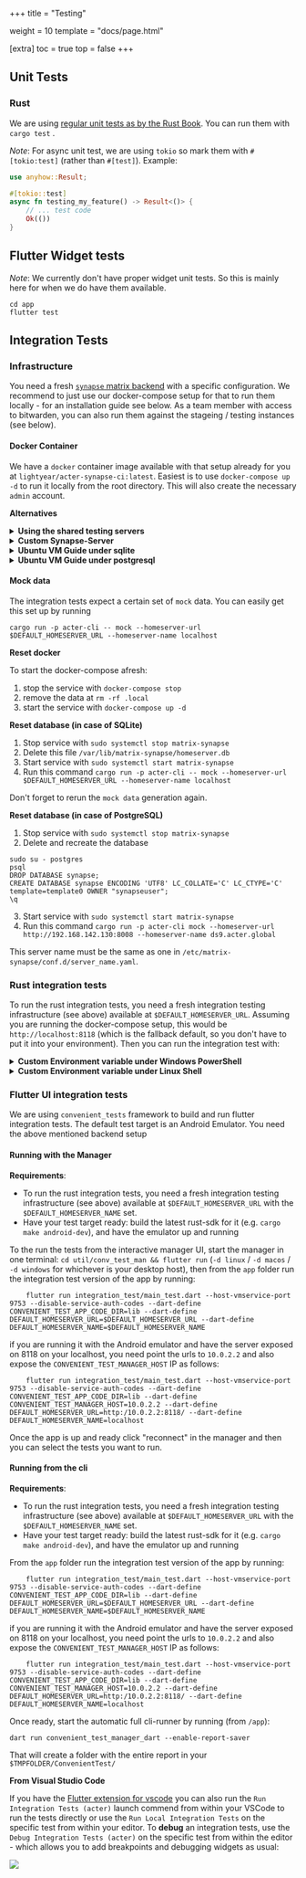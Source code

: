 +++
title = "Testing"

weight = 10
template = "docs/page.html"

[extra]
toc = true
top = false
+++

## Unit Tests

### Rust

We are using [regular unit tests as by the Rust Book](https://doc.rust-lang.org/book/ch11-00-testing.html). You can run them with `cargo test` .

_Note_: For async unit test, we are using `tokio` so mark them with `#[tokio:test]` (rather than `#[test]`). Example:

```rust
use anyhow::Result;

#[tokio::test]
async fn testing_my_feature() -> Result<()> {
    // ... test code
    Ok(())
}
```

## Flutter Widget tests

_Note_: We currently don't have proper widget unit tests. So this is mainly here for when we do have them available.

```
cd app
flutter test
```

## Integration Tests

### Infrastructure

You need a fresh [`synapse` matrix backend](https://matrix-org.github.io/synapse/latest/) with a specific configuration. We recommend to just use our docker-compose setup for that to run them locally - for an installation guide see below. As a team member with access to bitwarden, you can also run them against the stageing / testing instances (see below).

#### Docker Container

We have a `docker` container image available with that setup already for you at `lightyear/acter-synapse-ci:latest`. Easiest is to use `docker-compose up -d` to run it locally from the root directory. This will also create the necessary `admin` account.

**Alternatives**

<details>
<summary><strong>Using the shared testing servers</strong></summary>

If you are a team member with access to bitwarden, you can also use the staging and testing instances we have set up. They registered with a registration token to prevent unauthorized access, which are also prefixed to each password and thus need to be supplied for running the tests. Currently the following servers are available for testing with mock-data pre-installed, the registration tokens can be found in bitwarden under the same name.

- **`m-1.acter.global`** (`export DEFAULT_HOMESERVER_URL=https://matrix.m-1.acter.global DEFAULT_HOMESERVER_NAME=m-1.acter.global`)
</details>
<details>
<summary><strong>Custom Synapse-Server</strong></summary>

If you can't or don't want to use the docker containers, you'll need a synapse matrix backend with the following settings included (in the `homeserver.yaml`):

```yaml
allow_guest_access: true
enable_registration_without_verification: true
enable_registration: true
registration_shared_secret: "randomly_generated_string"

rc_message:
  per_second: 1000
  burst_count: 1000

rc_registration:
  per_second: 1000
  burst_count: 1000

rc_login:
  address:
    per_second: 1000
    burst_count: 1000
```

and an `admin` account with the username `admin` and passwort `admin` (which you can create with `register_new_matrix_user -u admin -p admin -a -c $HOMESERVER_CONFIG_PATH $HOMESERVER_URL`). To avoid the change of server URL under VMWare, you can use NAT mode not Bridged mode as network.

Please change `bind_addresses` of `listeners` from `['::1', '127.0.0.1']` to `['0.0.0.0']` (in the `homeserver.yaml`), that means any address and allows remote connection (non-localhost).

To avoid the change of server URL under VMWare, you can use NAT mode not Bridged mode as network.

</details>

<details>
<summary><strong>Ubuntu VM Guide under sqlite</strong></summary>

```shell
sudo apt update
sudo apt upgrade

sudo apt install lsb-release wget apt-transport-https

sudo wget -qO /usr/share/keyrings/matrix-org-archive-keyring.gpg https://packages.matrix.org/debian/matrix-org-archive-keyring.gpg

sudo echo "deb [signed-by=/usr/share/keyrings/matrix-org-archive-keyring.gpg] https://packages.matrix.org/debian/ $(lsb_release -cs) main" | sudo tee /etc/apt/sources.list.d/matrix-org.list

sudo apt update
sudo apt upgrade
sudo apt install matrix-synapse-py3
```

At the end of `sudo apt install matrix-synapse-py3`, you will get the following dialog.

![Ubuntu ServerName](../../../static/images/ubuntu-servername.png)

Keep `localhost` in this dialog, that is domain applied to all users in `acter-test`.
`server_name` in `/etc/matrix-synapse/homeserver.yaml` seems to not affect synapse config and the setting of this dialog during installation affects synapse config clearly.

In `homeserver.yaml`, you have to change `bind_addresses: ['::1', '127.0.0.1']` to `bind_addresses: ['0.0.0.0']`.
And append the following content to `homeserver.yaml`.

```yaml
allow_guest_access: true
enable_registration_without_verification: true
enable_registration: true
registration_shared_secret: "2lyjkU7Ybp24rWR1TBJkut65RFcXZZA"

rc_message:
  per_second: 1000
  burst_count: 1000

rc_registration:
  per_second: 1000
  burst_count: 1000

rc_login:
  address:
    per_second: 1000
    burst_count: 1000
  account:
    per_second: 1000
    burst_count: 1000
  failed_attempts:
    per_second: 1000
    burst_count: 1000

rc_admin_redaction:
  per_second: 1000
  burst_count: 1000

rc_joins:
  local:
    per_second: 1000
    burst_count: 1000
  remote:
    per_second: 1000
    burst_count: 1000

rc_3pid_validation:
  per_second: 1000
  burst_count: 1000

rc_invites:
  per_room:
    per_second: 1000
    burst_count: 1000
  per_user:
    per_second: 1000
    burst_count: 1000
```

Update firewall. But it may not be necessary.

```shell
sudo ufw allow 8008
```

Start synapse service.

```shell
sudo systemctl enable matrix-synapse
sudo systemctl start matrix-synapse
sudo systemctl status matrix-synapse
```

You needn't to add `admin` user with `register_new_matrix_user`.

#### Firewall

If you are running synapse on a virtual or remote machine and API call is not working, you can update the firewall rules to allow access to the ports. To turn off the public profile of a server firewall on a `Ubuntu` linux, you can use `gufw` and disable it like so:

![Ubuntu Firewall](../../../static/images/ubuntu-firewall.png)

</details>

<details>
<summary><strong>Ubuntu VM Guide under postgresql</strong></summary>

```shell
sudo apt update
sudo apt upgrade

sudo apt install lsb-release wget apt-transport-https

sudo wget -qO /usr/share/keyrings/matrix-org-archive-keyring.gpg https://packages.matrix.org/debian/matrix-org-archive-keyring.gpg

sudo echo "deb [signed-by=/usr/share/keyrings/matrix-org-archive-keyring.gpg] https://packages.matrix.org/debian/ $(lsb_release -cs) main" | sudo tee /etc/apt/sources.list.d/matrix-org.list

sudo apt update
sudo apt upgrade
sudo apt install matrix-synapse-py3
```

At the end of `sudo apt install matrix-synapse-py3`, you will get the following dialog.

![Ubuntu ServerName](../../../static/images/ubuntu-servername.png)

Keep `localhost` in this dialog, that is domain applied to all users in `acter-test`.
`server_name` in `homeserver.yaml` seems to not affect synapse config and the setting of this dialog during installation affects synapse config clearly.

In `homeserver.yaml`, you have to change `bind_addresses: ['::1', '127.0.0.1']` to `bind_addresses: ['0.0.0.0']`.
And append the following content to `homeserver.yaml`.

```yaml
allow_guest_access: true
enable_registration_without_verification: true
enable_registration: true
registration_shared_secret: "2lyjkU7Ybp24rWR1TBJkut65RFcXZZA"

rc_message:
  per_second: 1000
  burst_count: 1000

rc_registration:
  per_second: 1000
  burst_count: 1000

rc_login:
  address:
    per_second: 1000
    burst_count: 1000
  account:
    per_second: 1000
    burst_count: 1000
  failed_attempts:
    per_second: 1000
    burst_count: 1000

rc_admin_redaction:
  per_second: 1000
  burst_count: 1000

rc_joins:
  local:
    per_second: 1000
    burst_count: 1000
  remote:
    per_second: 1000
    burst_count: 1000

rc_3pid_validation:
  per_second: 1000
  burst_count: 1000

rc_invites:
  per_room:
    per_second: 1000
    burst_count: 1000
  per_user:
    per_second: 1000
    burst_count: 1000
```

You need to install postgresql.

```shell
sudo apt install postgresql postgresql-contrib

sudo -i -u postgres

psql

CREATE USER "synapseuser" WITH PASSWORD 'Pass';

CREATE DATABASE synapse ENCODING 'UTF8' LC_COLLATE='C' LC_CTYPE='C' template=template0 OWNER "synapseuser";
```

Add the following to `/etc/postgresql/pg_hba.conf`.

```
host    synapse     synapse_user    ::1/128     scram-sha-256
```

Restart postgresql.

```shell
sudo systemctl restart postgresql.service
```

Install psycopg2.

```shell
sudo apt install python3-psycopg2
```

Update the `database` section in `homeserver.yaml`.

```yaml
#database:
#  name: sqlite3
#  args:
#    database: /var/lib/matrix-synapse/homeserver.db
database:
  name: psycopg2
  args:
    user: synapseuser
    password: Pass
    database: synapse
    host: localhost
    cp_min: 5
    cp_max: 10
```

Update firewall.

```shell
sudo ufw allow 8008
```

Start synapse server

```shell
sudo systemctl enable matrix-synapse
sudo systemctl start matrix-synapse
sudo systemctl status matrix-synapse
```

You needn't to add `admin` user with `register_new_matrix_user`.

#### Firewall

If you are running synapse on a virtual or remote machine and API call is not working, you can update the firewall rules to allow access to the ports. To turn off the public profile of a server firewall on a `Ubuntu` linux, you can use `gufw` and disable it like so:

![Ubuntu Firewall](../../../static/images/ubuntu-firewall.png)

</details>

#### Mock data

The integration tests expect a certain set of `mock` data. You can easily get this set up by running

`cargo run -p acter-cli -- mock --homeserver-url $DEFAULT_HOMESERVER_URL --homeserver-name localhost`

**Reset docker**

To start the docker-compose afresh:

1. stop the service with `docker-compose stop`
2. remove the data at `rm -rf .local`
3. start the service with `docker-compose up -d`

**Reset database (in case of SQLite)**

1. Stop service with `sudo systemctl stop matrix-synapse`
2. Delete this file `/var/lib/matrix-synapse/homeserver.db`
3. Start service with `sudo systemctl start matrix-synapse`
4. Run this command `cargo run -p acter-cli -- mock --homeserver-url $DEFAULT_HOMESERVER_URL --homeserver-name localhost`

Don't forget to rerun the `mock data` generation again.

**Reset database (in case of PostgreSQL)**

1. Stop service with `sudo systemctl stop matrix-synapse`
2. Delete and recreate the database

```
sudo su - postgres
psql
DROP DATABASE synapse;
CREATE DATABASE synapse ENCODING 'UTF8' LC_COLLATE='C' LC_CTYPE='C' template=template0 OWNER "synapseuser";
\q
```

3. Start service with `sudo systemctl start matrix-synapse`
4. Run this command `cargo run -p acter-cli mock --homeserver-url http://192.168.142.130:8008 --homeserver-name ds9.acter.global`

This server name must be the same as one in `/etc/matrix-synapse/conf.d/server_name.yaml`.

### Rust integration tests

To run the rust integration tests, you need a fresh integration testing infrastructure (see above) available at `$DEFAULT_HOMESERVER_URL`. Assuming you are running the docker-compose setup, this would be `http://localhost:8118` (which is the fallback default, so you don't have to put it into your environment). Then you can run the integration test with:

<details><summary><strong>Custom Environment variable under Windows PowerShell</strong></summary>

You can set up environment variable for `cargo` as following (assuming the server is accessible at `10.0.0.1:8008` and log level is `info`):

```bash
$env:DEFAULT_HOMESERVER_URL="http://10.0.0.1:8008"; $env:RUST_LOG="info"; cargo test -p acter-test -- --nocapture
```

</details>

<details><summary><strong>Custom Environment variable under Linux Shell</strong></summary>

You can set up environment variable for `cargo` as following (assuming the server is available at `10.0.0.1:8008` and log level is `warn`):

```bash
DEFAULT_HOMESERVER_URL="http://10.0.0.1:8008" RUST_LOG="warn" cargo test -p acter-test -- --nocapture
```

</details>

### Flutter UI integration tests

We are using `convenient_tests` framework to build and run flutter integration tests. The default test target is an Android Emulator. You need the above mentioned backend setup

#### Running with the Manager

**Requirements**:

- To run the rust integration tests, you need a fresh integration testing infrastructure (see above) available at `$DEFAULT_HOMESERVER_URL` with the `$DEFAULT_HOMESERVER_NAME` set.
- Have your test target ready: build the latest rust-sdk for it (e.g. `cargo make android-dev`), and have the emulator up and running

To the run the tests from the interactive manager UI, start the manager in one terminal: `cd util/conv_test_man && flutter run` (`-d linux` / `-d macos` / `-d windows` for whichever is your desktop host), then from the `app` folder run the integration test version of the app by running:

```
    flutter run integration_test/main_test.dart --host-vmservice-port 9753 --disable-service-auth-codes --dart-define CONVENIENT_TEST_APP_CODE_DIR=lib --dart-define DEFAULT_HOMESERVER_URL=$DEFAULT_HOMESERVER_URL --dart-define DEFAULT_HOMESERVER_NAME=$DEFAULT_HOMESERVER_NAME
```

if you are running it with the Android emulator and have the server exposed on 8118 on your localhost, you need point the urls to `10.0.2.2` and also expose the `CONVENIENT_TEST_MANAGER_HOST`
IP as follows:

```
    flutter run integration_test/main_test.dart --host-vmservice-port 9753 --disable-service-auth-codes --dart-define CONVENIENT_TEST_APP_CODE_DIR=lib --dart-define CONVENIENT_TEST_MANAGER_HOST=10.0.2.2 --dart-define DEFAULT_HOMESERVER_URL=http:/10.0.2.2:8118/ --dart-define DEFAULT_HOMESERVER_NAME=localhost
```

Once the app is up and ready click "reconnect" in the manager and then you can select the tests you want to run.

#### Running from the cli

**Requirements**:

- To run the rust integration tests, you need a fresh integration testing infrastructure (see above) available at `$DEFAULT_HOMESERVER_URL` with the `$DEFAULT_HOMESERVER_NAME` set.
- Have your test target ready: build the latest rust-sdk for it (e.g. `cargo make android-dev`), and have the emulator up and running

From the `app` folder run the integration test version of the app by running:

```
    flutter run integration_test/main_test.dart --host-vmservice-port 9753 --disable-service-auth-codes --dart-define CONVENIENT_TEST_APP_CODE_DIR=lib --dart-define DEFAULT_HOMESERVER_URL=$DEFAULT_HOMESERVER_URL --dart-define DEFAULT_HOMESERVER_NAME=$DEFAULT_HOMESERVER_NAME
```

if you are running it with the Android emulator and have the server exposed on 8118 on your localhost, you need point the urls to `10.0.2.2` and also expose the `CONVENIENT_TEST_MANAGER_HOST`
IP as follows:

```
    flutter run integration_test/main_test.dart --host-vmservice-port 9753 --disable-service-auth-codes --dart-define CONVENIENT_TEST_APP_CODE_DIR=lib --dart-define CONVENIENT_TEST_MANAGER_HOST=10.0.2.2 --dart-define DEFAULT_HOMESERVER_URL=http:/10.0.2.2:8118/ --dart-define DEFAULT_HOMESERVER_NAME=localhost
```

Once ready, start the automatic full cli-runner by running (from `/app`):

```
dart run convenient_test_manager_dart --enable-report-saver
```

That will create a folder with the entire report in your `$TMPFOLDER/ConvenientTest/`

**From Visual Studio Code**

If you have the [Flutter extension for vscode](https://marketplace.visualstudio.com/items?itemName=Dart-Code.flutter) you can also run the `Run Integration Tests (acter)` launch commend from within your VSCode to run the tests directly or use the `Run Local Integration Tests` on the specific test from within your editor. To **debug** an integration tests, use the `Debug Integration Tests (acter)` on the specific test from within the editor - which allows you to add breakpoints and debugging widgets as usual:

![](../../../static/images/integration-tests-debug-vscode-example.png)
